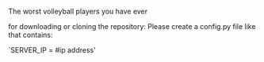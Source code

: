 The worst volleyball players you have ever 

for downloading or cloning the repository:
Please create a config.py file like that contains:

`SERVER_IP = #ip address'